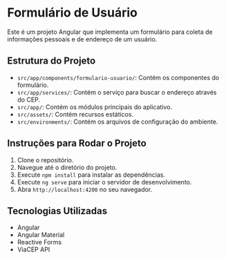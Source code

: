 # Formulário de Usuário

Este é um projeto Angular que implementa um formulário para coleta de informações pessoais e de endereço de um usuário.

## Estrutura do Projeto

- `src/app/components/formulario-usuario/`: Contém os componentes do formulário.
- `src/app/services/`: Contém o serviço para buscar o endereço através do CEP.
- `src/app/`: Contém os módulos principais do aplicativo.
- `src/assets/`: Contém recursos estáticos.
- `src/environments/`: Contém os arquivos de configuração do ambiente.

## Instruções para Rodar o Projeto

1. Clone o repositório.
2. Navegue até o diretório do projeto.
3. Execute `npm install` para instalar as dependências.
4. Execute `ng serve` para iniciar o servidor de desenvolvimento.
5. Abra `http://localhost:4200` no seu navegador.

## Tecnologias Utilizadas

- Angular
- Angular Material
- Reactive Forms
- ViaCEP API

